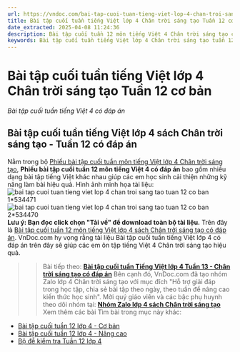 ```yaml
---
url: https://vndoc.com/bai-tap-cuoi-tuan-tieng-viet-lop-4-chan-troi-sang-tao-tuan-12-co-ban-309855
title: Bài tập cuối tuần tiếng Việt lớp 4 Chân trời sáng tạo Tuần 12 cơ bản - Bài tập cuối tuần tiếng Việt 4 có đáp án - VnDoc.com
date_extracted: 2025-04-08 11:24:36
description: Bài tập cuối tuần 12 môn tiếng Việt 4 Chân trời sáng tạo có đáp án giúp các em học sinh ôn tập kiến thức tiếng Việt trọng tâm hiệu quả.
keywords: Bài tập cuối tuần tiếng Việt lớp 4 Chân trời sáng tạo tuần 12,bài tập cuối tuần tiếng việt 4 tuần 12,bài tập cuối tuần môn tiếng việt lớp 4 Chân trời sáng tạo tuần 12,bài tập cuối tuần tiếng việt lớp 4 sách Chân trời sáng tạo tuần 12,bài tập cuối tuần 12 môn tiếng việt lớp 4 Chân trời sáng tạo,bài tập cuối tuần 12 tiếng việt 4 Chân trời sáng tạo,bài tập tiếng việt lớp 4 tuần 12,phiếu bài tập tiếng việt lớp 4 tuần 12,đề tiếng việt lớp 4 tuần 12
---
```


# Bài tập cuối tuần tiếng Việt lớp 4 Chân trời sáng tạo Tuần 12 cơ bản
 _Bài tập cuối tuần tiếng Việt 4 có đáp án_
## Bài tập cuối tuần tiếng Việt lớp 4 sách Chân trời sáng tạo - Tuần 12 có đáp án
Nằm trong bộ [Phiếu bài tập cuối tuần môn tiếng Việt lớp 4 Chân trời sáng tạo](<https://vndoc.com/bai-tap-cuoi-tuan-tieng-viet-lop-4-chan-troi>), **Phiếu bài tập cuối tuần 12 môn tiếng Việt 4 có đáp án** bao gồm nhiều dạng bài tập tiếng Việt khác nhau giúp các em học sinh cải thiện những kỹ năng làm bài hiệu quả.
Hình ảnh minh họa tài liệu:
![bai tap cuoi tuan tieng viet lop 4 chan troi sang tao tuan 12 co ban 1*534471](https://i.vdoc.vn/data/image/2023/11/20/bai-tap-cuoi-tuan-tieng-viet-lop-4-chan-troi-sang-tao-tuan-12-co-ban-1.jpg)![bai tap cuoi tuan tieng viet lop 4 chan troi sang tao tuan 12 co ban 2*534470](https://i.vdoc.vn/data/image/2023/11/20/bai-tap-cuoi-tuan-tieng-viet-lop-4-chan-troi-sang-tao-tuan-12-co-ban-2.jpg)
**Lưu ý: Bạn đọc click chọn "Tải về" để download toàn bộ tài liệu.**
Trên đây là [Bài tập cuối tuần 12 môn tiếng Việt lớp 4 sách Chân trời sáng tạo có đáp án](<https://vndoc.com/bai-tap-cuoi-tuan-tieng-viet-lop-4-chan-troi-sang-tao-tuan-12-co-ban-309855>). VnDoc.com hy vọng rằng tài liệu Bài tập cuối tuần tiếng Việt lớp 4 có đáp án trên đây sẽ giúp các em ôn tập tiếng Việt 4 Chân trời sáng tạo hiệu quả.
>> Bài tiếp theo: [**Bài tập cuối tuần Tiếng Việt lớp 4 Tuần 13 - Chân trời sáng tạo có đáp án**](<https://vndoc.com/bai-tap-cuoi-tuan-tieng-viet-lop-4-chan-troi-sang-tao-tuan-13-co-ban-309857>)
Bên cạnh đó, VnDoc.com đã tạo nhóm Zalo lớp 4 Chân trời sáng tạo với mục đích "Hỗ trợ giải đáp trong học tập, chia sẻ bài tập theo ngày, theo tuần để nâng cao kiến thức học sinh". Mời quý giáo viên và các bậc phụ huynh theo dõi nhóm tại:
**[Nhóm Zalo lớp 4 sách Chân trời sáng tạo](</goto?u=aHR0cHM6Ly96YWxvLm1lL2cvZG9handtNTQx>)**
Xem thêm các bài Tìm bài trong mục này khác:
  * [Bài tập cuối tuần 12 lớp 4 - Cơ bản](</bai-tap-cuoi-tuan-tieng-viet-lop-4-chan-troi-sang-tao-tuan-12-309844>)
  * [Bài tập cuối tuần 12 lớp 4 - Nâng cao](</bai-tap-cuoi-tuan-tieng-viet-lop-4-chan-troi-sang-tao-tuan-12-nang-cao-309846>)
  * [Bộ đề kiểm tra Tuần 12 lớp 4](</bo-de-kiem-tra-cuoi-tuan-tieng-viet-lop-4-chan-troi-sang-tao-tuan-12-309851>)

